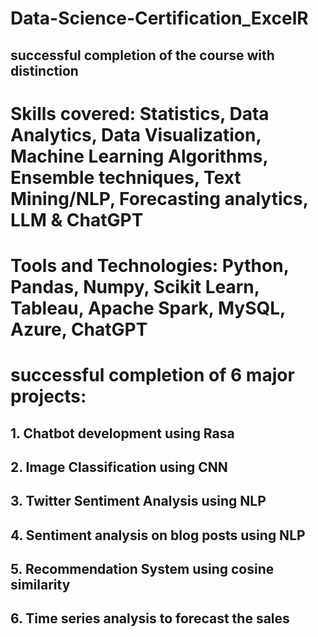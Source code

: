 # Data-Science-Certification_ExcelR
## successful completion of the course with distinction
# Skills covered: Statistics, Data Analytics, Data Visualization, Machine Learning Algorithms, Ensemble techniques, Text Mining/NLP, Forecasting analytics, LLM & ChatGPT
# Tools and Technologies: Python, Pandas, Numpy, Scikit Learn, Tableau, Apache Spark, MySQL, Azure, ChatGPT 
# successful completion of 6 major projects:
## 1. Chatbot development using Rasa
## 2. Image Classification using CNN
## 3. Twitter Sentiment Analysis using NLP
## 4. Sentiment analysis on blog posts using NLP
## 5. Recommendation System using cosine similarity
## 6. Time series analysis to forecast the sales 
